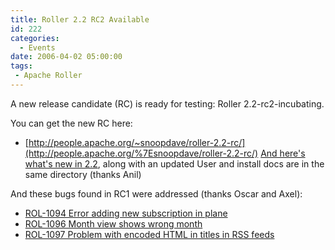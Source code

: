 ```yaml
---
title: Roller 2.2 RC2 Available
id: 222
categories:
  - Events
date: 2006-04-02 05:00:00
tags:
 - Apache Roller
---
```


A new release candidate (RC) is ready for testing: Roller 2.2-rc2-incubating.

You can get the new RC here:

*   [http://people.apache.org/~snoopdave/roller-2.2-rc/](http://people.apache.org/%7Esnoopdave/roller-2.2-rc/)
[And here's what's new in 2.2](http://rollerweblogger.org/wiki/Wiki.jsp?page=Roller_2.2_WhatsNew), along with an updated User and install docs are in the same directory (thanks Anil)

And these bugs found in RC1 were addressed (thanks Oscar and Axel):

*   [ROL-1094 Error adding new subscription in plane](http://opensource.atlassian.com/projects/roller/browse/ROL-1094)
*   [ROL-1096 Month view shows wrong month](http://opensource.atlassian.com/projects/roller/browse/ROL-1096)
*   [ROL-1097 Problem with encoded HTML in titles in RSS feeds](http://opensource.atlassian.com/projects/roller/browse/ROL-1097)
